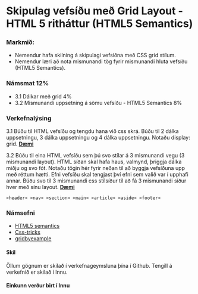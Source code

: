 # Skipulag vefsíðu með Grid Layout - HTML 5 ritháttur (HTML5 Semantics)

### Markmið:

- Nemendur hafa skilning á skipulagi vefsíðna með CSS grid stílum.
- Nemendur læri að nota mismunandi tög fyrir mismunandi hluta vefsíðu (HTML5 Semantics).

### Námsmat 12%

- 3.1 Dálkar með grid 4% 
- 3.2 Mismunandi uppsetning á sömu vefsíðu - HTML5 Semantics 8%

### Verkefnalýsing

3.1 Búðu til HTML vefsíðu og tengdu hana við css skrá.  Búðu til 2 dálka uppsetningu, 3 dálka uppsetningu og 4 dálka uppsetningu.  Notaðu display: grid. [**Dæmi**](https://github.com/vefgrunnur/23-verkefni-s1/blob/main/Verkefni-3/Namsefni-3/verk3_sd.pdf)

3.2 Búðu til eina HTML vefsíðu sem þú svo stílar á 3 mismunandi vegu (3 mismunandi layout).  HTML síðan skal hafa haus, valmynd, þriggja dálka miðju og svo fót.  Notaðu tögin hér fyrir neðan til að byggja vefsíðuna upp með réttum hætti.  Efni vefsíðu skal tengjast því efni sem valið var í upphafi annar.  Búðu svo til 3 mismunandi css stílsíður til að fá 3 mismunandi síður hver með sínu layout.  [**Dæmi**](https://github.com/vefgrunnur/23-verkefni-s1/blob/main/Verkefni-3/Namsefni-3/verk3_sd.pdf)

```
<header> <nav> <section> <main> <article> <aside> <footer> 
```


### Námsefni

* [HTML5 semantics](https://github.com/vefgrunnur/23-verkefni-s1/blob/main/Verkefni-3/Namsefni-2/semantic.html)
* [Css-tricks](https://css-tricks.com/snippets/css/complete-guide-grid/)
* [gridbyexample](https://gridbyexample.com/examples/)
#### Skil

Öllum gögnum er skilað í verkefnageymsluna þína í Github. Tengill á verkefnið er skilað í Innu.

#### Einkunn verður birt í Innu
